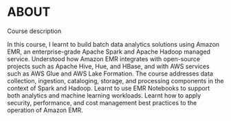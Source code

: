 # ABOUT

Course description

In this course, I learnt to build batch data analytics solutions using Amazon EMR, an enterprise-grade Apache Spark and Apache Hadoop managed service. Understood how Amazon EMR integrates with open-source projects such as Apache Hive, Hue, and HBase, and with AWS services such as AWS Glue and AWS Lake Formation. The course addresses data collection, ingestion, cataloging, storage, and processing components in the context of Spark and Hadoop. Learnt to use EMR Notebooks to support both analytics and machine learning workloads. Learnt how to apply security, performance, and cost management best practices to the operation of Amazon EMR.
